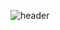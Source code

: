 ![header](https://capsule-render.vercel.app/api?type=wave&color=auto&height=300&section=header&text=Welcome%20to%20GEUNYANG&fontSize=80)